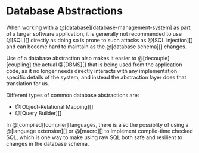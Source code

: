 # Database Abstractions

When working with a @[database][database-management-system] as part of a larger
software application, it is generally not recommended to use @[SQL][] directly
as doing so is prone to such attacks as @[SQL injection][] and can become hard
to maintain as the @[database schema][] changes.

Use of a database abstraction also makes it easier to @[decouple][coupling] the actual
@[DBMS][] that is being used from the application code, as it no longer needs
directly interacts with any implementation specific details of the system, and
instead the abstraction layer does that translation for us.

Different types of common database abstractions are:
*   @[Object-Relational Mapping][]
*   @[Query Builder][]

In @[compiled][compiler] languages, there is also the possiblity of using a
@[language extension][] or @[macro][] to implement compile-time checked SQL,
which is one way to make using raw SQL both safe and resilient to changes in
the database schema.
